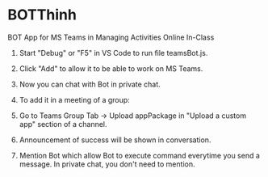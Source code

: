 # BOTThinh
BOT App for MS Teams in Managing Activities Online In-Class

1. Start "Debug" or "F5" in VS Code to run file teamsBot.js.
2. Click "Add" to allow it to be able to work on MS Teams.
3. Now you can chat with Bot in private chat.

4. To add it in a meeting of a group:
5. Go to Teams Group Tab -> Upload appPackage in "Upload a custom app" section of a channel.
6. Announcement of success will be shown in conversation.
7. Mention Bot which allow Bot to execute command everytime you send a message. In private chat, you don't need to mention.
